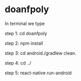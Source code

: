 # doanfpoly
In terminal we type

step 1: cd doanfpoly

step 2: npm install

step 3: cd android./gradlew clean. 

step 4: cd ../

step 5: react-native run-android
